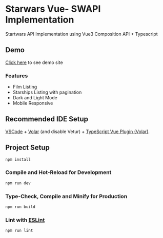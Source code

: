 # Starwars Vue- SWAPI Implementation

Startwars API Implementation using Vue3 Composition API + Typescript

## Demo

[Click here](https://starwars-vue3.web.app) to see demo site

### Features

- Film Listing
- Starships Listing with pagination
- Dark and Light Mode
- Mobile Responsive

## Recommended IDE Setup

[VSCode](https://code.visualstudio.com/) + [Volar](https://marketplace.visualstudio.com/items?itemName=johnsoncodehk.volar) (and disable Vetur) + [TypeScript Vue Plugin (Volar)](https://marketplace.visualstudio.com/items?itemName=johnsoncodehk.vscode-typescript-vue-plugin).

## Project Setup

```sh
npm install
```

### Compile and Hot-Reload for Development

```sh
npm run dev
```

### Type-Check, Compile and Minify for Production

```sh
npm run build
```

### Lint with [ESLint](https://eslint.org/)

```sh
npm run lint
```
